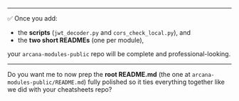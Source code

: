 
---

✅ Once you add:
- the **scripts** (`jwt_decoder.py` and `cors_check_local.py`), and  
- the **two short READMEs** (one per module),  

your `arcana-modules-public` repo will be complete and professional-looking.  

---

Do you want me to now prep the **root README.md** (the one at `arcana-modules-public/README.md`) fully polished so it ties everything together like we did with your cheatsheets repo?
